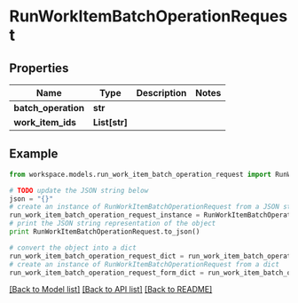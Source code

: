 # RunWorkItemBatchOperationRequest


## Properties
Name | Type | Description | Notes
------------ | ------------- | ------------- | -------------
**batch_operation** | **str** |  | 
**work_item_ids** | **List[str]** |  | 

## Example

```python
from workspace.models.run_work_item_batch_operation_request import RunWorkItemBatchOperationRequest

# TODO update the JSON string below
json = "{}"
# create an instance of RunWorkItemBatchOperationRequest from a JSON string
run_work_item_batch_operation_request_instance = RunWorkItemBatchOperationRequest.from_json(json)
# print the JSON string representation of the object
print RunWorkItemBatchOperationRequest.to_json()

# convert the object into a dict
run_work_item_batch_operation_request_dict = run_work_item_batch_operation_request_instance.to_dict()
# create an instance of RunWorkItemBatchOperationRequest from a dict
run_work_item_batch_operation_request_form_dict = run_work_item_batch_operation_request.from_dict(run_work_item_batch_operation_request_dict)
```
[[Back to Model list]](../README.md#documentation-for-models) [[Back to API list]](../README.md#documentation-for-api-endpoints) [[Back to README]](../README.md)


